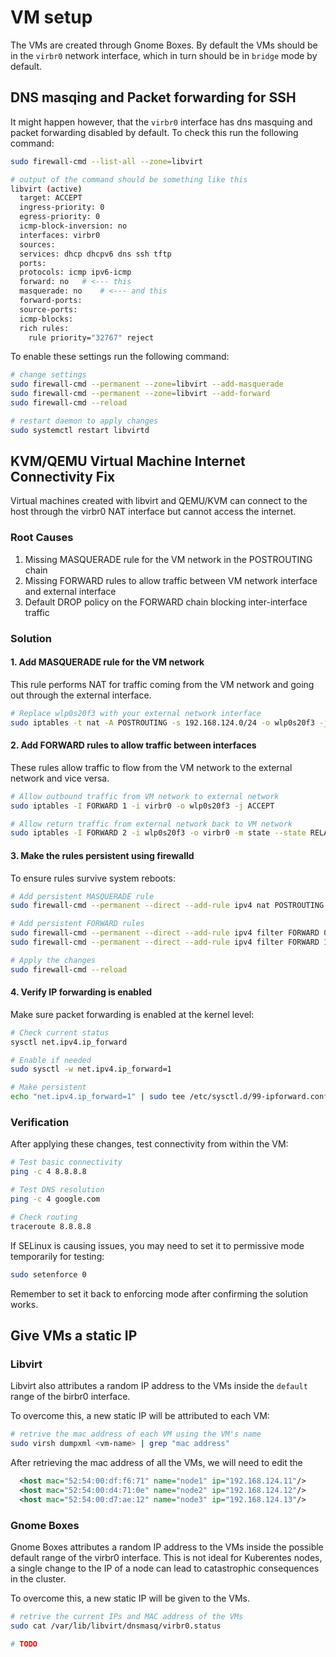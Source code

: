 # VM setup

The VMs are created through Gnome Boxes.
By default the VMs should be in the `virbr0` network interface, which in turn should be in `bridge` mode by default.

## DNS masqing and Packet forwarding for SSH

It might happen however, that the `virbr0` interface has dns masquing and packet forwarding disabled by default.
To check this run the following command:

```bash
sudo firewall-cmd --list-all --zone=libvirt

# output of the command should be something like this
libvirt (active)
  target: ACCEPT
  ingress-priority: 0
  egress-priority: 0
  icmp-block-inversion: no
  interfaces: virbr0
  sources: 
  services: dhcp dhcpv6 dns ssh tftp
  ports: 
  protocols: icmp ipv6-icmp
  forward: no   # <--- this
  masquerade: no    # <--- and this
  forward-ports: 
  source-ports: 
  icmp-blocks: 
  rich rules: 
    rule priority="32767" reject
```

To enable these settings run the following command:

```bash
# change settings
sudo firewall-cmd --permanent --zone=libvirt --add-masquerade
sudo firewall-cmd --permanent --zone=libvirt --add-forward
sudo firewall-cmd --reload

# restart daemon to apply changes
sudo systemctl restart libvirtd
```

## KVM/QEMU Virtual Machine Internet Connectivity Fix

Virtual machines created with libvirt and QEMU/KVM can connect to the host through the virbr0 NAT interface but cannot access the internet.

### Root Causes
1. Missing MASQUERADE rule for the VM network in the POSTROUTING chain
2. Missing FORWARD rules to allow traffic between VM network interface and external interface
3. Default DROP policy on the FORWARD chain blocking inter-interface traffic

### Solution

#### 1. Add MASQUERADE rule for the VM network
This rule performs NAT for traffic coming from the VM network and going out through the external interface.

```bash
# Replace wlp0s20f3 with your external network interface
sudo iptables -t nat -A POSTROUTING -s 192.168.124.0/24 -o wlp0s20f3 -j MASQUERADE
```

#### 2. Add FORWARD rules to allow traffic between interfaces
These rules allow traffic to flow from the VM network to the external network and vice versa.

```bash
# Allow outbound traffic from VM network to external network
sudo iptables -I FORWARD 1 -i virbr0 -o wlp0s20f3 -j ACCEPT

# Allow return traffic from external network back to VM network
sudo iptables -I FORWARD 2 -i wlp0s20f3 -o virbr0 -m state --state RELATED,ESTABLISHED -j ACCEPT
```

#### 3. Make the rules persistent using firewalld
To ensure rules survive system reboots:

```bash
# Add persistent MASQUERADE rule
sudo firewall-cmd --permanent --direct --add-rule ipv4 nat POSTROUTING 0 -s 192.168.124.0/24 -o wlp0s20f3 -j MASQUERADE

# Add persistent FORWARD rules
sudo firewall-cmd --permanent --direct --add-rule ipv4 filter FORWARD 0 -i virbr0 -o wlp0s20f3 -j ACCEPT
sudo firewall-cmd --permanent --direct --add-rule ipv4 filter FORWARD 1 -i wlp0s20f3 -o virbr0 -m state --state RELATED,ESTABLISHED -j ACCEPT

# Apply the changes
sudo firewall-cmd --reload
```

#### 4. Verify IP forwarding is enabled
Make sure packet forwarding is enabled at the kernel level:

```bash
# Check current status
sysctl net.ipv4.ip_forward

# Enable if needed
sudo sysctl -w net.ipv4.ip_forward=1

# Make persistent
echo "net.ipv4.ip_forward=1" | sudo tee /etc/sysctl.d/99-ipforward.conf
```

### Verification
After applying these changes, test connectivity from within the VM:

```bash
# Test basic connectivity
ping -c 4 8.8.8.8

# Test DNS resolution
ping -c 4 google.com

# Check routing
traceroute 8.8.8.8
```

If SELinux is causing issues, you may need to set it to permissive mode temporarily for testing:

```bash
sudo setenforce 0
```

Remember to set it back to enforcing mode after confirming the solution works.


## Give VMs a static IP

### Libvirt

Libvirt also attributes a random IP address to the VMs inside the `default` range of the birbr0 interface.

To overcome this, a new static IP will be attributed to each VM:

```bash
# retrive the mac address of each VM using the VM's name
sudo virsh dumpxml <vm-name> | grep "mac address"
```

After retrieving the mac address of all the VMs, we will need to edit the 


```xml
  <host mac="52:54:00:df:f6:71" name="node1" ip="192.168.124.11"/>
  <host mac="52:54:00:d4:71:0e" name="node2" ip="192.168.124.12"/>
  <host mac="52:54:00:d7:ae:12" name="node3" ip="192.168.124.13"/>
```

### Gnome Boxes

Gnome Boxes attributes a random IP address to the VMs inside the possible default range of the virbr0 interface.
This is not ideal for Kuberentes nodes, a single change to the IP of a node can lead to catastrophic consequences in the cluster.

To overcome this, a new static IP will be given to the VMs.

```bash
# retrive the current IPs and MAC address of the VMs
sudo cat /var/lib/libvirt/dnsmasq/virbr0.status

# TODO
```